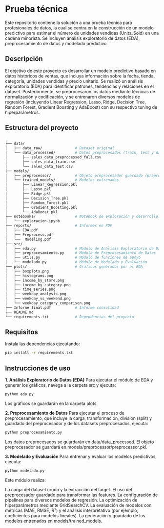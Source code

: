 # Prueba técnica

Este repositorio contiene la solución a una prueba técnica para profesionales de datos, la cual se centra en la construcción de un modelo predictivo para estimar el número de unidades vendidas (Units_Sold) en una cadena minorista. Se incluyen análisis exploratorio de datos (EDA), preprocesamiento de datos y modelado predictivo.

## Descripción
El objetivo de este proyecto es desarrollar un modelo predictivo basado en datos históricos de ventas, que incluya información sobre la fecha, tienda, categoría, unidades vendidas y precio unitario. Se realizó un análisis exploratorio (EDA) para identificar patrones, tendencias y relaciones en el dataset. Posteriormente, se preprocesaron los datos mediante técnicas de normalización y codificación, y se entrenaron diversos modelos de regresión (incluyendo Linear Regression, Lasso, Ridge, Decision Tree, Random Forest, Gradient Boosting y AdaBoost) con su respectivo tuning de hiperparámetros.

## Estructura del proyecto
```bash
.
├── data/
│   ├── data_raw/               # Dataset original
│   └── data_processed/         # Datos preprocesados (train, test y dataset completo)
│       ├── sales_data_preprocessed_full.csv
│       ├── sales_data_train.csv
│       └── sales_data_test.csv
├── models/
│   ├── preprocessor/           # Objeto preprocesador guardado (preprocessor.pkl)
│   └── trained_models/         # Modelos entrenados
│       ├── Linear_Regression.pkl
│       ├── Lasso.pkl
│       ├── Ridge.pkl
│       ├── Decision_Tree.pkl
│       ├── Random_Forest.pkl
│       ├── Gradient_Boosting.pkl
│       └── AdaBoost.pkl
├── notebooks/                  # Notebook de exploración y desarrollo
│   └── exploracion.ipynb
├── reports/                    # Informes en PDF
│   ├── EDA.pdf
│   ├── Preprocess.pdf
│   └──  Modeling.pdf
├── src/
│   ├── eda.py                  # Módulo de Análisis Exploratorio de Datos
│   ├── preprocesamiento.py     # Módulo de Preprocesamiento de Datos
│   ├── utils.py                # Módulo de funciones de apoyo
│   └── modelado.py             # Módulo de Modelado y Evaluación
├── plots/                      # Gráficos generados por el EDA
│   ├── boxplots.png
│   ├── histograms.png
│   ├── income_by_store.png
│   ├── income_by_category.png
│   ├── time_series.png
│   ├── weekday_analysis.png
│   ├── weekday_vs_weekend.png
│   └── weekday_category_comparison.png
├── Informe final.pdf           # Informe consolidad
├── README.md
└── requirements.txt            # Dependencias del proyecto
```

## Requisitos

Instala las dependencias ejecutando:

```bash
pip install -r requirements.txt
```

## Instrucciones de uso

**1. Análisis Exploratorio de Datos (EDA)**
Para ejecutar el módulo de EDA y generar los gráficos, navega a la carpeta src y ejecuta:

```bash
python eda.py
```

Los gráficos se guardarán en la carpeta plots.


**2. Preprocesamiento de Datos**
Para ejecutar el proceso de preprocesamiento, que incluye la carga, transformación, división (split) y guardado del preprocesador y de los datasets preprocesados, ejecuta:

```bash
python preprocesamiento.py
```

Los datos preprocesados se guardarán en data/data_processed.
El objeto preprocesador se guardará en models/preprocessor/preprocessor.pkl.

**3. Modelado y Evaluación**
Para entrenar y evaluar los modelos predictivos, ejecuta:

```bash
python modelado.py

```

Este módulo realiza:

La carga del dataset crudo y la extracción del target.
El uso del preprocesador guardado para transformar las features.
La configuración de pipelines para diversos modelos de regresión.
La optimización de hiperparámetros mediante GridSearchCV.
La evaluación de modelos con métricas (MAE, RMSE, R²) y el análisis interpretativo (por ejemplo, coeficientes para modelos lineales).
La generación y guardado de los modelos entrenados en models/trained_models.
